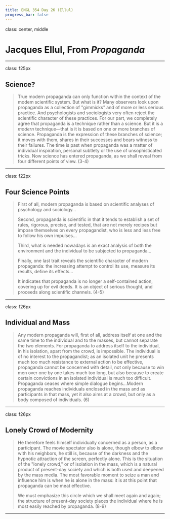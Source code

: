 ```yaml
---
title: ENGL 354 Day 26 (Ellul)
progress_bar: false
---
```

class: center, middle

# Jacques Ellul, From *Propaganda*
---
class: f25px
## Science?

> True modern propaganda can only function within the context of the modem scientific system. But what is it? Many observers look upon propaganda as a collection of "gimmicks" and of more or less serious practice. And psychologists and sociologists very often reject the scientific character of these practices. For our part, we completely agree that propaganda is a technique rather than a science. But it is a *modern* technique—that is it is based on one or more branches of science. Propaganda is the expression of these branches of science; it moves with them, shares in their successes and bears witness to their failures. The time is past when propaganda was a matter of individual inspiration, personal subtlety or the use of unsophisticated tricks. Now science has entered propaganda, as we shall reveal from four different points of view. (3-4)
---
class: f22px
## Four Science Points

> First of all, modern propaganda is based on scientific analyses of psychology and sociology…
>
> Second, propaganda is scientific in that it tends to establish a set of rules, rigorous, precise, and tested, that are not merely recipes but impose themselves on every propagandist, who is less and less free to follow his own impulses…
>
> Third, what is needed nowadays is an exact analysis of both the environment and the individual to be subjected to propaganda…
>
> Finally, one last trait reveals the scientific character of modern propaganda: the increasing attempt to control its use, measure its results, define its effects…
>
> It indicates that propaganda is no longer a self-contained action, covering up for evil deeds. It is an object of serious thought, and proceeds along scientific channels. (4-5)
---
class: f26px
## Individual and Mass

> Any modern propaganda will, first of all, address itself at one and the same time to the individual and to the masses, but cannot separate the two elements. For propaganda to address itself to the individual, in his isolation, apart from the crowd, is impossible. The individual is of no interest to the propagandist; as an isolated unit he presents much too much resistance to external action to be effective, propaganda cannot be concerned with detail, not only because to win men over one by one takes much too long, but also because to create certain convictions in an isolated individual is much too difficult. Propaganda ceases where simple dialogue begins…Modern propaganda reaches individuals enclosed in the mass and as participants in that mass, yet it also aims at a crowd, but only as a body composed of individuals. (6)
---
class: f26px
## Lonely Crowd of Modernity

> He therefore feels himself individually concerned as a person, as a participant. The movie spectator also is alone, though elbow to elbow with his neighbors, he still is, because of the darkness and the hypnotic attraction of the screen, perfectly alone. This is the situation of the "lonely crowd," or of isolation in the mass, which is a natural product of present-day society and which is both used and deepened by the mass media. The most favorable moment to seize a man and influence him is when he is alone in the mass: it is at this point that propaganda can be meat effective.
>
>We must emphasize this circle which we shall meet again and again; the structure of present-day society places the individual where he is most easily reached by propaganda. (8-9)
---